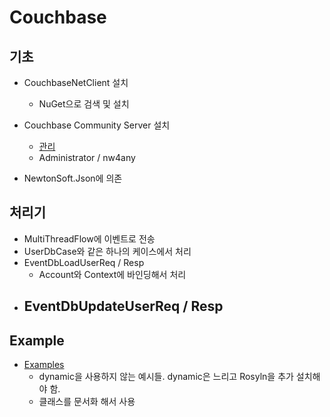 # Couchbase


## 기초 

 - CouchbaseNetClient 설치  
   - NuGet으로 검색 및 설치 

 - Couchbase Community Server 설치 
   - [관리](http://localhost:8091/index.html)
   - Administrator / nw4any 

 - NewtonSoft.Json에 의존 

## 처리기 

 - MultiThreadFlow에 이벤트로 전송 
 - UserDbCase와 같은 하나의 케이스에서 처리 
 - EventDbLoadUserReq / Resp 
   - Account와 Context에 바인딩해서 처리 
 - EventDbUpdateUserReq / Resp
   - 

## Example 

 - [Examples](https://github.com/couchbaselabs/couchbase-net-examples/tree/master/Src)
   - dynamic을 사용하지 않는 예시들. dynamic은 느리고 Rosyln을 추가 설치해야 함. 
   - 클래스를 문서화 해서 사용





